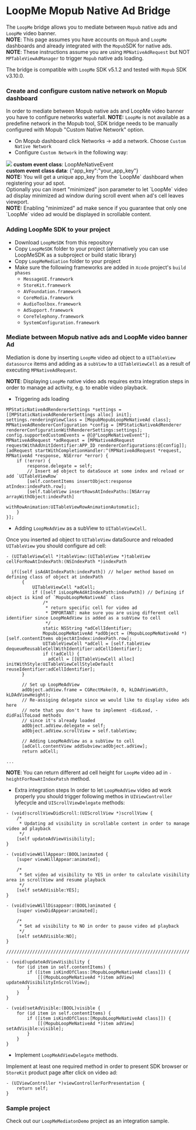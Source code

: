 # LoopMe Mopub Native Ad Bridge #

The `LoopMe` bridge allows you to mediate between `Mopub` native ads and `LoopMe` video banner.
<br/><b>NOTE</b>: This page assumes you have accounts on `Mopub` and `LoopMe` dashboards and already integrated with the `Mopub`SDK for native ads.
<br/><b>NOTE</b>: These instructions assume you are using `MPNativeAdRequest` but NOT `MPTableViewAdManager` to trigger `Mopub` native ads loading. 

The bridge is compatible with `LoopMe` SDK v5.1.2 and tested with `Mopub` SDK v3.10.0.

### Create and configure custom native network on Mopub dashboard ###

In order to mediate between Mopub native ads and LoopMe video banner you have to configure networks waterfall.
<b>NOTE:</b> `LoopMe` is not available as a predefine network in the Mopub tool, SDK bridge needs to be manually configured with Mopub "Custom Native Network" option.

* On Mopub dashboard click Networks -> add a network. Choose `Custom Native Network`
* Configure `Custom Network` in the following way:
<img src="images/custom_event_configuration.png"/>
<b>custom event class</b>: LoopMeNativeEvent <br/>
<b>custom event class data</b>: {"app_key":"your_app_key"} <br/>
<b>NOTE:</b> You will get a unique app_key from the `LoopMe` dashboard when registering your ad spot.
<br/>
Optionally you can insert "minimized" json parameter to let `LoopMe` video ad display minimized ad window during scroll event when ad's cell leaves viewport.<br/>
<b>NOTE:</b> Enabling "minimized" ad make sence if you guarantee that only one `LoopMe` video ad would be displayed in scrollable content. 

### Adding LoopMe SDK to your project ###

* Download `LoopMeSDK` from this repository
* Copy `LoopMeSDK` folder to your project (alternatively you can use LoopMeSDK as a subproject or build static library)
* Copy `LoopMeMediation` folder to your project
* Make sure the following frameworks are added in `Xcode` project's `build phases`
  * `MessageUI.framework`
  * `StoreKit.framework`
  * `AVFoundation.framework`
  * `CoreMedia.framework`
  * `AudioToolbox.framework`
  * `AdSupport.framework`
  * `CoreTelephony.framework`
  * `SystemConfiguration.framework` 
  
### Mediate between Mopub native ads and LoopMe video banner Ad ###

Mediation is done by inserting `LoopMe` video ad object to a `UITableView` `datasource` items and adding as a `subView` to a `UITableViewCell` as a result of executing `MPNativeAdRequest`.

<b>NOTE</b>: Displaying `LoopMe` native video ads requires extra integration steps in order to manage ad activity, e.g. to enable video playback.

* Triggering ads loading
```objc
MPStaticNativeAdRendererSettings *settings = [[MPStaticNativeAdRendererSettings alloc] init];
settings.renderingViewClass = [MopubMopubLoopMeNativeAd class];
MPNativeAdRendererConfiguration *config = [MPStaticNativeAdRenderer rendererConfigurationWithRendererSettings:settings];
config.supportedCustomEvents = @[@"LoopMeNativeEvent"];
MPNativeAdRequest *adRequest = [MPNativeAdRequest requestWithAdUnitIdentifier:APP_ID rendererConfigurations:@[config]];
[adRequest startWithCompletionHandler:^(MPNativeAdRequest *request, MPNativeAd *response, NSError *error) {
    if (!error) {
        response.delegate = self;
        // Insert ad object to dataSouce at some index and reload or add `UITableViewRow`
        [self.contentItems insertObject:response atIndex:indexPath.row];
        [self.tableView insertRowsAtIndexPaths:[NSArray arrayWithObject:indexPath]
                                  withRowAnimation:UITableViewRowAnimationAutomatic];
    }
}];
```
* Adding `LoopMeAdView` as a subView to `UITableViewCell`.

Once you inserted ad object to `UITableView` dataSource and reloaded `UITableView` you should configure ad cell:
```objc
- (UITableViewCell *)tableView:(UITableView *)tableView cellForRowAtIndexPath:(NSIndexPath *)indexPath

  if([self isAdAtIndexPath:indexPath]) // helper method based on defining class of object at indexPath
      {
          UITableViewCell *adCell;
          if ([self isLoopMeAdAtIndexPath:indexPath]) // Defining if object is kind of `MopubLoopMeNativeAd` class
              /*
               * return specific cell for video ad
               * IMPORTANT: make sure you are using different cell identifier since LoopMeAdView is added as a subView to cell
               */
              static NSString *adCellIdentifier;
              MopubLoopMeNativeAd *adObject = (MopubLoopMeNativeAd *)[self.contentItems objectAtIndex:indexPath.row];
              UITableViewCell *adCell = [self.tableView dequeueReusableCellWithIdentifier:adCellIdentifier];
              if (!adCell) {
                adCell = [[UITableViewCell alloc] initWithStyle:UITableViewCellStyleDefault reuseIdentifier:adCellIdentifier];
      }
      
      // Set up LoopMeAdView
      adObject.adView.frame = CGRectMake(0, 0, kLDAdViewWidth, kLDAdViewHeight);
      // Re-assiging delegate since we would like to display video ads here
      // note that you don't have to implement -didLoad, -didFailToLoad methods
      // since it's already loaded
      adObject.adView.delegate = self;
      adObject.adView.scrollView = self.tableView;
      
      // Adding LoopMeAdView as a subView to cell
      [adCell.contentView addSubview:adObject.adView];
      return adCell;

...
```

<b>NOTE</b>: You can return different ad cell height for `LoopMe` video ad in `-heightForRowAtIndexPatsh` method.

* Extra integration steps
In order to let `LoopMeAdView` video ad work properly you should trigger following methos in `UIViewController` lyfecycle and `UIScrollViewDelegate` methods:
```objc
- (void)scrollViewDidScroll:(UIScrollView *)scrollView {
    /*
     * Updating ad visibility in scrollable content in order to manage video ad playback
     */
    [self updateAdViewVisibility];
}

- (void)viewWillAppear:(BOOL)animated {
    [super viewWillAppear:animated];
    
    /*
     * Set video ad visibility to YES in order to calculate visibility area in scrollView and resume playback
     */
    [self setAdVisible:YES];
}

- (void)viewWillDisappear:(BOOL)animated {
    [super viewDidAppear:animated];
    
    /*
     * Set ad visibility to NO in order to pause video ad playback
     */
    [self setAdVisible:NO];
}

//////////////////////////////////////////////////////////////////////

- (void)updateAdViewVisibility {
    for (id item in self.contentItems) {
        if ([item isKindOfClass:[MopubLoopMeNativeAd class]]) {
            [[(MopubLoopMeNativeAd *)item adView] updateAdVisibilityInScrollView];
        }
    }
}

- (void)setAdVisible:(BOOL)visible {
    for (id item in self.contentItems) {
        if ([item isKindOfClass:[MopubLoopMeNativeAd class]]) {
            [[(MopubLoopMeNativeAd *)item adView] setAdVisible:visible];
        }
    }
}
```

* Implement `LoopMeAdViewDelegate` methods.

Implement at least one required method in order to present SDK browser or `StoreKit` product page after click on video ad:
```objc
- (UIViewController *)viewControllerForPresentation {
    return self;
}
```


### Sample project ###

Check out our `LoopMeMediatonDemo` project as an integration sample.
